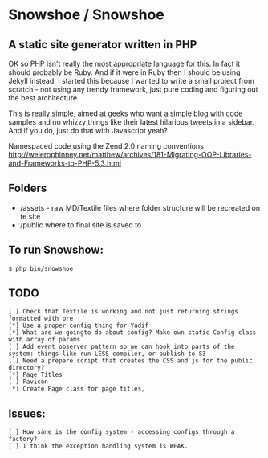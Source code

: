# Snowshoe / Snowshoe

## A static site generator written in PHP

OK so PHP isn't really the most appropriate language for this. In fact it should probably be Ruby. And if it were in Ruby
then I should be using Jekyll instead. I started this because I wanted to write a small project from scratch - not using
any trendy framework, just pure coding and figuring out the best architecture.

This is really simple, aimed at geeks who want a simple blog with code samples and no whizzy things like their latest
hilarious tweets in a sidebar. And if you do, just do that with Javascript yeah?

Namespaced code using the Zend 2.0 naming conventions
http://weierophinney.net/matthew/archives/181-Migrating-OOP-Libraries-and-Frameworks-to-PHP-5.3.html

## Folders

* /assets - raw MD/Textile files where folder structure will be recreated on te site
* /public where to final site is saved to

## To run Snowshow:

    $ php bin/snowshoe

## TODO


    [ ] Check that Textile is working and not just returning strings formatted with pre
    [*] Use a proper config thing for Yadif
    [*] What are we goingto do about config? Make own static Config class with array of params
    [ ] Add event observer pattern so we can hook into parts of the system: things like run LESS compiler, or publish to S3
    [ ] Need a prepare script that creates the CSS and js for the public directory?
    [*] Page Titles
    [ ] Favicon
    [*] Create Page class for page titles,


## Issues:

    [ ] How sane is the config system - accessing configs through a factory?
    [ ] I think the exception handling system is WEAK.